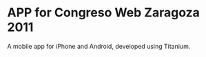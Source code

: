 # APP for Congreso Web Zaragoza 2011

A mobile app for iPhone and Android, developed using Titanium.
